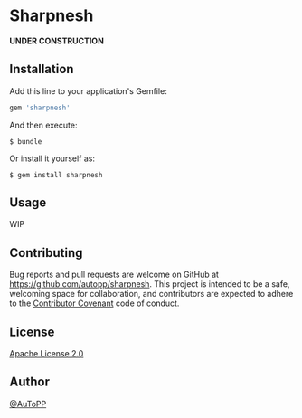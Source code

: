 # Sharpnesh

**UNDER CONSTRUCTION**

## Installation

Add this line to your application's Gemfile:

```ruby
gem 'sharpnesh'
```

And then execute:

    $ bundle

Or install it yourself as:

    $ gem install sharpnesh

## Usage

WIP

## Contributing

Bug reports and pull requests are welcome on GitHub at https://github.com/autopp/sharpnesh. This project is intended to be a safe, welcoming space for collaboration, and contributors are expected to adhere to the [Contributor Covenant](http://contributor-covenant.org) code of conduct.

## License

[Apache License 2.0](LICENSE)

## Author

[@AuToPP](https://twitter.com/AuToPP)
